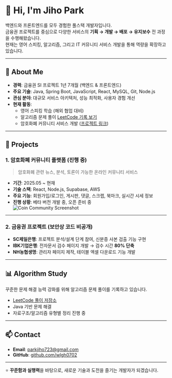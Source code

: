 # 👋 Hi, I'm Jiho Park  

백엔드와 프론트엔드를 모두 경험한 풀스택 개발자입니다.  
금융권 프로젝트를 중심으로 다양한 서비스의 **기획 → 개발 → 배포 → 유지보수** 전 과정을 수행해왔습니다.  
현재는 영어 스피킹, 알고리즘, 그리고 IT 커뮤니티 서비스 개발을 통해 역량을 확장하고 있습니다.  

---

## 🚀 About Me
- **경력**: 금융권 SI 프로젝트 1년 7개월 (백엔드 & 프론트엔드)
- **주요 기술**: Java, Spring Boot, JavaScript, React, MySQL, Git, Node.js
- **관심 분야**: 대규모 서비스 아키텍처, 성능 최적화, 사용자 경험 개선
- **현재 활동**:
  - 영어 스피킹 학습 (해외 협업 대비)
  - 알고리즘 문제 풀이 [LeetCode 기록 보기](https://github.com/wlgh0702/Algorithm)
  - 암호화폐 커뮤니티 서비스 개발 ([프로젝트 링크](https://coin-talk.kr/))

---

## 💼 Projects

### 1. 암호화폐 커뮤니티 플랫폼 (진행 중)
> 암호화폐 관련 뉴스, 분석, 토론이 가능한 온라인 커뮤니티 서비스  
- **기간**: 2025.05 ~ 현재
- **기술 스택**: React, Node.js, Supabase, AWS  
- **주요 기능**: 회원가입/로그인, 게시판, 댓글, 스크랩, 북마크, 실시간 시세 정보
- **진행 상황**: 베타 버전 개발 중, 오픈 준비 중  
![Coin Community Screenshot](https://github.com/user-attachments/assets/d1538ae3-7f1e-4b4d-8b45-482d4a93cdab)

---

### 2. 금융권 프로젝트 (보안상 코드 비공개)
- **SC제일은행**: 프로젝트 분석/설계 단계 참여, 신분증 사본 검출 기능 구현
- **IBK기업은행**: 전자문서 검수 페이지 개발 → 검수 시간 **80% 단축**
- **NH농협생명**: 관리자 페이지 제작, 테이블 엑셀 다운로드 기능 개발

---

## 📊 Algorithm Study
꾸준한 문제 해결 능력 강화를 위해 알고리즘 문제 풀이를 기록하고 있습니다.  
- [LeetCode 풀이 저장소](https://github.com/wlgh0702/Algorithm)  
- Java 기반 문제 해결  
- 자료구조/알고리즘 유형별 정리 진행 중

---

## 📫 Contact
- **Email**: parkjiho723@gmail.com
- **GitHub**: [github.com/wlgh0702](https://github.com/wlgh0702)

---

⭐ **꾸준함과 실행력**을 바탕으로, 새로운 기술과 도전을 즐기는 개발자가 되겠습니다.

